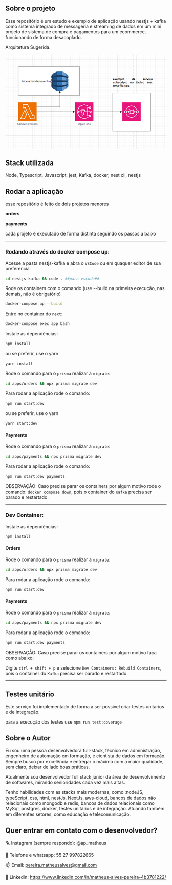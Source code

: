 ## Sobre o projeto

Esse repositório é um estudo e exemplo de aplicação usando nestjs + kafka como sistema integrado de messageria e streaming de dados em um  mini projeto de sistema de compra e pagamentos para um ecommerce, funcionando de forma desacoplado.

Arquitetura Sugerida.

![Arquitetura](https://github.com/matheusgit1/handler-eventos/blob/develop/imagens/Captura%20de%20tela%202024-01-25%20215933.png)

## Stack utilizada

Node, Typescript, Javascript, jest, Kafka, docker, nest cli, nestjs

## Rodar a aplicação

esse repositório é feito de dois projetos menores

**orders**

**payments**

cada projeto é executado de forma distinta seguindo os passos a baixo

---

### Rodando através do docker compose up:

Acesse a pasta nestjs-kafka e abra o `VSCode` ou em quaquer editor de sua preferencia

```bash
cd nestjs-kafka && code . ##para vscode##
```

Rode os containers com o comando (use --build na primeira execução, nas demais, não é obrigatório)

```bash
docker-compose up --build
```

Entre no container do `next`:

```bash
docker-compose exec app bash
```

Instale as dependências:

```bash
npm install
```

ou se preferir, use o yarn

```bash
yarn install
```

Rode o comando para o `prisma` realizar a `migrate`:

```bash
cd apps/orders && npx prisma migrate dev
```

Para rodar a aplicação rode o comando:

```bash
npm run start:dev
```

ou se preferir, use o yarn

```bash
yarn start:dev
```


#### Payments

Rode o comando para o `prisma` realizar a `migrate`:

```bash
cd apps/payments && npx prisma migrate dev
```

Para rodar a aplicação rode o comando:

```bash
npm run start:dev payments
```



OBSERVAÇÃO: Caso precise parar os containers por algum motivo rode o comando: `docker compose down`, pois o container do `Kafka` precisa ser parado e restartado.

---

### Dev Container:

Instale as dependências:

```bash
npm install
```

#### Orders

Rode o comando para o `prisma` realizar a `migrate`:

```bash
cd apps/orders && npx prisma migrate dev
```

Para rodar a aplicação rode o comando:

```bash
npm run start:dev
```

#### Payments

Rode o comando para o `prisma` realizar a `migrate`:

```bash
cd apps/payments && npx prisma migrate dev
```

Para rodar a aplicação rode o comando:

```bash
npm run start:dev payments
```

OBSERVAÇÃO: Caso precise parar os containers por algum motivo faça como abaixo:

Digite `ctrl + shift + p` e selecione `Dev Containers: Rebuild Containers`, pois o container do `Kafka` precisa ser parado e restartado.

---


## Testes unitário

Este serviço foi implementado de forma a ser possivel criar testes unitarios e de integração.

para a execução dos testes use `npm run test:coverage`

## Sobre o Autor

Eu sou uma pessoa desenvolvedora full-stack, técnico em administração, engenheiro de automação em formação, e cientista de dados em formação. Sempre busco por excelência e entregar o máximo com a maior qualidade, sem claro, deixar de lado boas práticas.

Atualmente sou desenvolvedor full stack júnior da área de desenvolvimento de softwares, mirando senioridades cada vez mais altas.

Tenho habilidades com as stacks mais modernas, como :nodeJS, typeScript, css, html, nestJs, NextJs, aws-cloud, bancos de dados não relacionais como mongodb e redis, bancos de dados relacionais como MySql, postgres, docker, testes unitários e de integração. Atuando também em diferentes setores, como educação e telecomunicação.

## Quer entrar em contato com o desenvolvedor?

🪜 Instagram (sempre respondo): @ap_matheus

📱 Telefone e whatsapp: 55 27 997822665

📫 Email: pereira.matheusalves@gmail.com

🔗 Linkedin: https://www.linkedin.com/in/matheus-alves-pereira-4b3781222/
